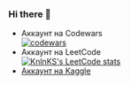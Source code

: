 ### Hi there 👋

<!--
**SirAlexFer/SirAlexFer** is a ✨ _special_ ✨ repository because its `README.md` (this file) appears on your GitHub profile.

Here are some ideas to get you started:

- 🔭 I’m currently working on ...
- 🌱 I’m currently learning ...
- 👯 I’m looking to collaborate on ...
- 🤔 I’m looking for help with ...
- 💬 Ask me about ...
- 📫 How to reach me: ...
- 😄 Pronouns: ...
- ⚡ Fun fact: ...
-->
- Аккаунт на Codewars \
[![codewars](https://www.codewars.com/users/SirAlexFer/badges/large)](https://www.codewars.com/users/SirAlexFer)  
- Аккаунт на LeetCode \
[![KnlnKS's LeetCode stats](https://leetcode-stats-six.vercel.app/api?username=SirAlexFer&theme=dark)](https://leetcode.com/SirAlexFer/)
- [Аккаунт на Kaggle](https://www.kaggle.com/gladalex)
